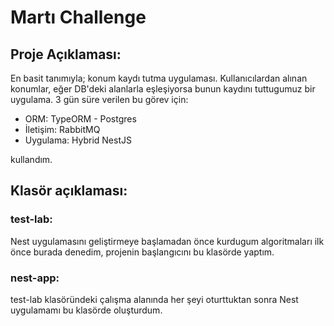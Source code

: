 # Martı Challenge

## Proje Açıklaması:

En basit tanımıyla; konum kaydı tutma uygulaması. Kullanıcılardan alınan konumlar, eğer DB'deki alanlarla eşleşiyorsa bunun kaydını tuttugumuz bir uygulama. 3 gün süre verilen bu görev için:
* ORM: TypeORM - Postgres
* İletişim: RabbitMQ
* Uygulama: Hybrid NestJS

kullandım. 

## Klasör açıklaması:
### test-lab:
Nest uygulamasını geliştirmeye başlamadan önce kurdugum algoritmaları ilk önce burada denedim, projenin başlangıcını bu klasörde yaptım.

### nest-app:
test-lab klasöründeki çalışma alanında her şeyi oturttuktan sonra Nest uygulamamı bu klasörde oluşturdum.
